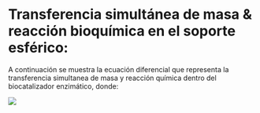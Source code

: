 # Transferencia simultánea de masa & reacción bioquímica en el soporte esférico:

A continuación se muestra la ecuación diferencial que representa la transferencia simultanea de masa y reacción química dentro del biocatalizador enzimático, donde:

<img src="https://latex.codecogs.com/svg.image?\begin{aligned}\frac{D\vec{V}}{Dt}%20&%20=\frac{\partial%20\vec{V}}{\partial%20t}%20+\vec{V}%20\cdot%20(\vec{\nabla%20}\vec{V})\end{aligned}">